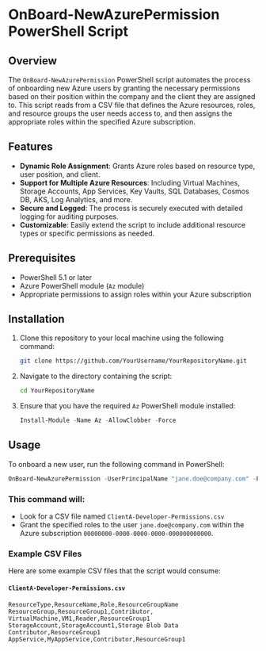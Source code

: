 # OnBoard-NewAzurePermission PowerShell Script

## Overview

The `OnBoard-NewAzurePermission` PowerShell script automates the process of onboarding new Azure users by granting the necessary permissions based on their position within the company and the client they are assigned to. This script reads from a CSV file that defines the Azure resources, roles, and resource groups the user needs access to, and then assigns the appropriate roles within the specified Azure subscription.

## Features

- **Dynamic Role Assignment**: Grants Azure roles based on resource type, user position, and client.
- **Support for Multiple Azure Resources**: Including Virtual Machines, Storage Accounts, App Services, Key Vaults, SQL Databases, Cosmos DB, AKS, Log Analytics, and more.
- **Secure and Logged**: The process is securely executed with detailed logging for auditing purposes.
- **Customizable**: Easily extend the script to include additional resource types or specific permissions as needed.

## Prerequisites

- PowerShell 5.1 or later
- Azure PowerShell module (`Az` module)
- Appropriate permissions to assign roles within your Azure subscription

## Installation

1. Clone this repository to your local machine using the following command:
    ```bash
    git clone https://github.com/YourUsername/YourRepositoryName.git
    ```
2. Navigate to the directory containing the script:
    ```bash
    cd YourRepositoryName
    ```
3. Ensure that you have the required `Az` PowerShell module installed:
    ```powershell
    Install-Module -Name Az -AllowClobber -Force
    ```

## Usage

To onboard a new user, run the following command in PowerShell:

```powershell
OnBoard-NewAzurePermission -UserPrincipalName "jane.doe@company.com" -Position "Developer" -Client "ClientA" -SubscriptionId "00000000-0000-0000-0000-000000000000"
```

### This command will:

- Look for a CSV file named `ClientA-Developer-Permissions.csv`
- Grant the specified roles to the user `jane.doe@company.com` within the Azure subscription `00000000-0000-0000-0000-000000000000`.

### Example CSV Files

Here are some example CSV files that the script would consume:

#### `ClientA-Developer-Permissions.csv`
```csv
ResourceType,ResourceName,Role,ResourceGroupName
ResourceGroup,ResourceGroup1,Contributor,
VirtualMachine,VM1,Reader,ResourceGroup1
StorageAccount,StorageAccount1,Storage Blob Data Contributor,ResourceGroup1
AppService,MyAppService,Contributor,ResourceGroup1
```
